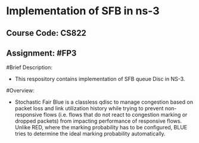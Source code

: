 # Implementation of SFB in ns-3
## Course Code: CS822
## Assignment: #FP3

#Brief Description:

* This respository contains implementation of SFB queue Disc in NS-3.

#Overview:

* Stochastic Fair Blue is a classless qdisc to manage congestion based on packet loss and link utilization history while trying to prevent non-responsive flows (i.e. flows that do not react to congestion marking or dropped packets) from impacting performance of responsive flows. Unlike RED, where the marking probability has to be configured, BLUE tries to determine the ideal marking probability automatically. 
